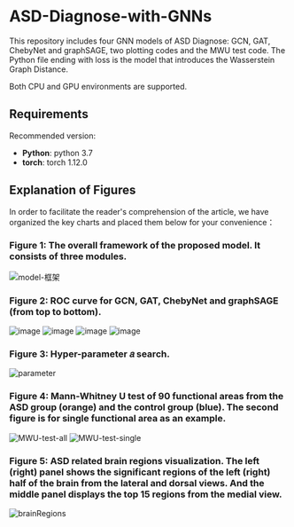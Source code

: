 # ASD-Diagnose-with-GNNs

This repository includes four GNN models of ASD Diagnose: GCN, GAT, ChebyNet and graphSAGE, two plotting codes and the MWU test code. The Python file ending with loss is the model that introduces the Wasserstein Graph Distance.

Both CPU and GPU environments are supported.

## Requirements

Recommended version:

* **Python**: python 3.7 
* **torch**: torch 1.12.0

## Explanation of Figures

In order to facilitate the reader's comprehension of the article, we have organized the key charts and placed them below for your convenience：
### Figure 1: The overall framework of the proposed model. It consists of three modules.
![model-框架](https://github.com/lobster2023/ASD-Diagnose-with-GNNs/assets/133120607/d5a4ab48-09cd-4853-86af-54d3f914b32b)

### Figure 2: ROC curve for GCN, GAT, ChebyNet and graphSAGE (from top to bottom).
![image](https://github.com/lobster2023/ASD-Diagnose-with-GNNs/assets/133120607/f9524a9f-5cdb-4e9e-b778-8d6ca60db988)
![image](https://github.com/lobster2023/ASD-Diagnose-with-GNNs/assets/133120607/7dc66f40-0d22-4d8c-b7ec-2c5bfd6392ad)
![image](https://github.com/lobster2023/ASD-Diagnose-with-GNNs/assets/133120607/708b1a43-f03d-4a0c-a482-89e99f334395)
![image](https://github.com/lobster2023/ASD-Diagnose-with-GNNs/assets/133120607/ce6ab4b6-59a6-4976-8a43-1ba552138a23)

### Figure 3: Hyper-parameter 𝑎 search.
![parameter](https://github.com/lobster2023/ASD-Diagnose-with-GNNs/assets/133120607/51dae7a5-46f8-466d-b171-d2002ebe3d22)

### Figure 4: Mann-Whitney U test of 90 functional areas from the ASD group (orange) and the control group (blue). The second figure is for single functional area as an example. 
![MWU-test-all](https://github.com/lobster2023/ASD-Diagnose-with-GNNs/assets/133120607/ef105ad4-57b1-428b-b0a0-1660af8cd2ed)
![MWU-test-single](https://github.com/lobster2023/ASD-Diagnose-with-GNNs/assets/133120607/9b58906f-a0ed-4917-b264-7b86a18b4258)

### Figure 5: ASD related brain regions visualization. The left (right) panel shows the significant regions of the left (right) half of the brain from the lateral and dorsal views. And the middle panel displays the top 15 regions from the medial view.
![brainRegions](https://github.com/lobster2023/ASD-Diagnose-with-GNNs/assets/133120607/a767db45-88b7-40c0-bc43-e683d09293a9)










